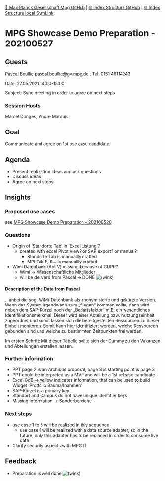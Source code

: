 [📁 Max Planck Gesellschaft Mpg GitHub](/cerulean-circle-unlimited-2cu/customer/sales/max-planck-gesellschaft-mpg.md) | [🌐 Index Structure GitHub](/cerulean-circle-unlimited-2cu/customer/sales/max-planck-gesellschaft-mpg/mpg-showcase-demo-preparation-202100527.md) | [🌐 Index Structure local SymLink](./mpg-showcase-demo-preparation-202100527.entry.md)

# MPG Showcase Demo Preparation - 202100527

## Guests

[Pascal Boullie <pascal.boullie@gv.mpg.de>](https://ox.hosteurope.de/appsuite/#) , Tel: 0151 46114243

Date: 27.05.2021 14:00-15:00

Subject: Sync meeting in order to agree on next steps

### Session Hosts

Marcel Donges, Andre Marquis

## Goal

Communicate and agree on 1st use case candidate

## Agenda

- Present realization ideas and ask questions
- Discuss ideas
- Agree on next steps

## Insights

### Proposed use cases

see [MPG Showcase Demo Preparation - 202100520](../max-planck-gesellschaft-mpg/mpg-showcase-demo-preparation-202100520.md)

### Questions

- Origin of ‘Standorte Tab’ in ‘Excel Listung’?
  - created with excel Pivot view? or SAP export? or manual?
    - Standorte Tab is manuallly crafted
    - MPI Tab F, S… is manuallly crafted
- Wimi Datenbank (Abt V) missing because of GDPR?
  - Wimi → Wissenschaftliche Mitglieder
  - will be deliverd from Pascal → DONE ![(wink)](https://2cu.atlassian.net/wiki/s/1732347312/6452/9ec310e9ed617fde640b4372fb0e11f5501675fa/_/images/icons/emoticons/wink.png)

#### Description of the Data from Pascal

…anbei die sog. WiMi-Datenbank als anonymisierte und gekürzte Version. Wenn das System irgendwann zum „fliegen“ kommen sollte, dann wird neben dem SAP-Kürzel noch der „Bedarfsfaktor“ m.E. ein wesentliches Identifikationsmerkmal. Dieser wird einer Abteilung bzw. Nutzungseinheit zugeordnet und somit lassen sich die bereitgestellten Ressourcen zu dieser Einheit monitoren. Somit kann hier identifiziert werden, welche Ressourcen gebunden sind und welche zu bestimmten Zeitpunkten frei werden.

Im ersten Schritt: Mit dieser Tabelle sollte sich der Dummy zu den Vakanzen und Abteilungen erstellen lassen.

### Further information

- PPT page 2 is an Archibus proposal, page 3 is starting point is page 3
- PPT could be interpreted as a MVP and will be a 1st release candidate
- Excel GdB → yellow indicates information, that can be used to build Widget ‘Protfolio Baumaßnahmen’
- SAP-Kürzel is a primary key
- Standort and Campus do not have unique identifier keys
- Missing information → Sonderbereiche

### Next steps

- use case 1 to 3 will be realized in this sequence
  - use case 1 will be realized with a data source adapter, so in the future, only this adapter has to be replaced in order to consume live data
- Clarify security aspects with MPG IT

## Feedback

- Preparation is well done ![(wink)](https://2cu.atlassian.net/wiki/s/1732347312/6452/9ec310e9ed617fde640b4372fb0e11f5501675fa/_/images/icons/emoticons/wink.png)
